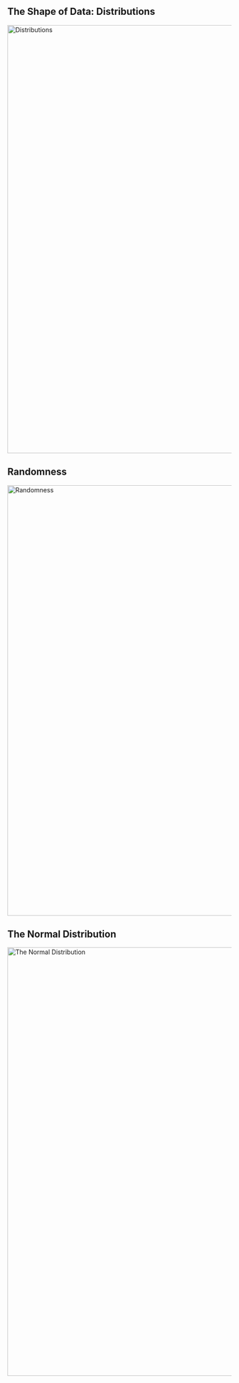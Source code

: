 
## The Shape of Data: Distributions
<img width="963" alt="Distributions" src="https://github.com/user-attachments/assets/64a65f2d-6587-4ed4-83b7-978f55ffa918">

## Randomness
<img width="968" alt="Randomness" src="https://github.com/user-attachments/assets/a8c16f88-b335-4120-a4fe-95182be24b7d">

## The Normal Distribution
<img width="964" alt="The Normal Distribution" src="https://github.com/user-attachments/assets/811cd07b-9458-4421-b987-424581994061">

